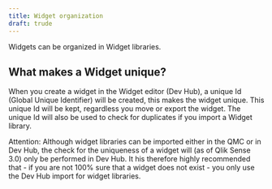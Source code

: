 ```yaml
---
title: Widget organization
draft: trude
---
```


Widgets can be organized in Widget libraries.

## What makes a Widget unique?
When you create a widget in the Widget editor (Dev Hub), a unique Id (Global Unique Identifier) will be created, this makes the widget unique.
This unique Id will be kept, regardless you move or export the widget. The unique Id will also be used to check for duplicates if you import a Widget library.

Attention:
Although widget libraries can be imported either in the QMC or in Dev Hub, the check for the uniqueness of a widget will (as of Qlik Sense 3.0) only be performed in Dev Hub.
It his therefore highly recommended that - if you are not 100% sure that a widget does not exist - you only use the Dev Hub import for widget libraries.
